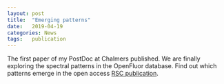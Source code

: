 ```yaml
---
layout: post
title:  "Emerging patterns"
date:   2019-04-19
categories: News
tags:	publication
---
```

The first paper of my PostDoc at Chalmers published. We are finally exploring the spectral patterns in the OpenFluor database. 
Find out which patterns emerge in the open access [RSC publication](https://pubs.rsc.org/en/content/articlepdf/2019/ay/c8ay02422g).
